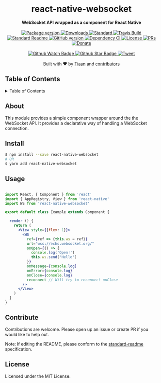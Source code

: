 <h1 align="center">react-native-websocket</h1>
<div align="center">
  <strong>WebSocket API wrapped as a component for React Native</strong>
</div>
<br>
<div align="center">
  <a href="https://npmjs.org/package/react-native-websocket">
    <img src="https://img.shields.io/npm/v/react-native-websocket.svg?style=flat-square" alt="Package version" />
  </a>
  <a href="https://npmjs.org/package/react-native-websocket">
  <img src="https://img.shields.io/npm/dm/react-native-websocket.svg?style=flat-square" alt="Downloads" />
  </a>
  <a href="https://github.com/feross/standard">
    <img src="https://img.shields.io/badge/code%20style-standard-brightgreen.svg?style=flat-square" alt="Standard" />
  </a>
  <a href="https://travis-ci.org/tiaanduplessis/react-native-websocket">
    <img src="https://img.shields.io/travis/tiaanduplessis/react-native-websocket.svg?style=flat-square" alt="Travis Build" />
  </a>
  <a href="https://github.com/RichardLitt/standard-readme)">
    <img src="https://img.shields.io/badge/standard--readme-OK-green.svg?style=flat-square" alt="Standard Readme" />
  </a>
  <a href="https://badge.fury.io/gh/tiaanduplessis%2Freact-native-websocket">
    <img src="https://badge.fury.io/gh/tiaanduplessis%2Freact-native-websocket.svg?style=flat-square" alt="GitHub version" />
  </a>
  <a href="https://dependencyci.com/github/tiaanduplessis/react-native-websocket">
    <img src="https://dependencyci.com/github/tiaanduplessis/react-native-websocket/badge?style=flat-square" alt="Dependency CI" />
  </a>
  <a href="https://github.com/tiaanduplessis/react-native-websocket/blob/master/LICENSE">
    <img src="https://img.shields.io/npm/l/react-native-websocket.svg?style=flat-square" alt="License" />
  </a>
  <a href="http://makeapullrequest.com">
    <img src="https://img.shields.io/badge/PRs-welcome-brightgreen.svg?style=flat-square" alt="PRs" />
  </a>
  <a href="https://www.paypal.me/tiaanduplessis/1">
    <img src="https://img.shields.io/badge/$-support-green.svg?style=flat-square" alt="Donate" />
  </a>
</div>
<br>
<div align="center">
  <a href="https://github.com/tiaanduplessis/react-native-websocket/watchers">
    <img src="https://img.shields.io/github/watchers/tiaanduplessis/react-native-websocket.svg?style=social" alt="Github Watch Badge" />
  </a>
  <a href="https://github.com/tiaanduplessis/react-native-websocket/stargazers">
    <img src="https://img.shields.io/github/stars/tiaanduplessis/react-native-websocket.svg?style=social" alt="Github Star Badge" />
  </a>
  <a href="https://twitter.com/intent/tweet?text=Check%20out%20react-native-websocket!%20https://github.com/tiaanduplessis/react-native-websocket%20%F0%9F%91%8D">
    <img src="https://img.shields.io/twitter/url/https/github.com/tiaanduplessis/react-native-websocket.svg?style=social" alt="Tweet" />
  </a>
</div>
<br>
<div align="center">
  Built with ❤︎ by <a href="tiaan.beer">Tiaan</a> and <a href="https://github.com/tiaanduplessis/react-native-websocket/graphs/contributors">contributors</a>
</div>

<h2>Table of Contents</h2>
<details>
  <summary>Table of Contents</summary>
  <li><a href="#about">About</a></li>
  <li><a href="#install">Install</a></li>
  <li><a href="#usage">Usage</a></li>
  <li><a href="#contribute">Contribute</a></li>
  <li><a href="#license">License</a></li>
</details>

## About

This module provides a simple component wrapper around the the WebSocket API. It provides a declarative way of handling a WebSocket connection.

## Install

```sh
$ npm install --save react-native-websocket
# OR
$ yarn add react-native-websocket
```

## Usage

```jsx

import React, { Component } from 'react'
import { AppRegistry, View } from 'react-native'
import WS from 'react-native-websocket'

export default class Example extends Component {

  render () {
    return (
      <View style={{flex: 1}}>
        <WS
          ref={ref => {this.ws = ref}}
          url="wss://echo.websocket.org/"
          onOpen={() => {
            console.log('Open!')
            this.ws.send('Hello')
          }}
          onMessage={console.log}
          onError={console.log}
          onClose={console.log}
          reconnect // Will try to reconnect onClose
        />
      </View>
    )
  }
}

```

## Contribute

Contributions are welcome. Please open up an issue or create PR if you would like to help out.

Note: If editing the README, please conform to the [standard-readme](https://github.com/RichardLitt/standard-readme) specification.

## License

Licensed under the MIT License.

